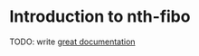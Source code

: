 # Introduction to nth-fibo

TODO: write [great documentation](http://jacobian.org/writing/what-to-write/)
